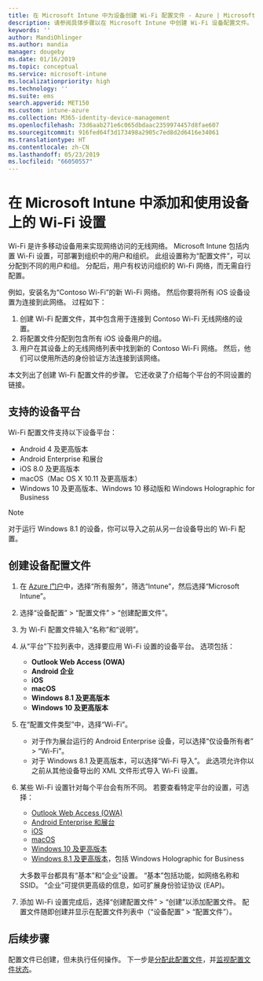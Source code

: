 ```yaml
---
title: 在 Microsoft Intune 中为设备创建 Wi-Fi 配置文件 - Azure | Microsoft Docs
description: 请参阅具体步骤以在 Microsoft Intune 中创建 Wi-Fi 设备配置文件。 创建适用于 Android、Android Enterprise、Android 展台、iOS、macOS、Windows 10 及更高版本以及 Windows Holographic for Business 的配置文件。 使用这些配置文件创建 WiFi 连接以使用证书、选择 EAP 类型、选择身份验证方法和启用代理等。
keywords: ''
author: MandiOhlinger
ms.author: mandia
manager: dougeby
ms.date: 01/16/2019
ms.topic: conceptual
ms.service: microsoft-intune
ms.localizationpriority: high
ms.technology: ''
ms.suite: ems
search.appverid: MET150
ms.custom: intune-azure
ms.collection: M365-identity-device-management
ms.openlocfilehash: 73d6aab271e6c065dbdaac2359974457d8fae607
ms.sourcegitcommit: 916fed64f3d173498a2905c7ed8d2d6416e34061
ms.translationtype: HT
ms.contentlocale: zh-CN
ms.lasthandoff: 05/23/2019
ms.locfileid: "66050557"
---
```

# <a name="add-and-use-wi-fi-settings-on-your-devices-in-microsoft-intune"></a>在 Microsoft Intune 中添加和使用设备上的 Wi-Fi 设置

Wi-Fi 是许多移动设备用来实现网络访问的无线网络。 Microsoft Intune 包括内置 Wi-Fi 设置，可部署到组织中的用户和组织。 此组设置称为“配置文件”，可以分配到不同的用户和组。 分配后，用户有权访问组织的 Wi-Fi 网络，而无需自行配置。

例如，安装名为“Contoso Wi-Fi”的新 Wi-Fi 网络。 然后你要将所有 iOS 设备设置为连接到此网络。 过程如下：

1. 创建 Wi-Fi 配置文件，其中包含用于连接到 Contoso Wi-Fi 无线网络的设置。
2. 将配置文件分配到包含所有 iOS 设备用户的组。
3. 用户在其设备上的无线网络列表中找到新的 Contoso Wi-Fi 网络。 然后，他们可以使用所选的身份验证方法连接到该网络。

本文列出了创建 Wi-Fi 配置文件的步骤。 它还收录了介绍每个平台的不同设置的链接。

## <a name="supported-device-platforms"></a>支持的设备平台

Wi-Fi 配置文件支持以下设备平台：

- Android 4 及更高版本
- Android Enterprise 和展台
- iOS 8.0 及更高版本
- macOS（Mac OS X 10.11 及更高版本）
- Windows 10 及更高版本、Windows 10 移动版和 Windows Holographic for Business

> [!NOTE]
> 对于运行 Windows 8.1 的设备，你可以导入之前从另一台设备导出的 Wi-Fi 配置。

## <a name="create-a-device-profile"></a>创建设备配置文件

1. 在 [Azure 门户](https://portal.azure.com)中，选择“所有服务”，筛选“Intune”，然后选择“Microsoft Intune”。 
2. 选择“设备配置” > “配置文件” > “创建配置文件”。
3. 为 Wi-Fi 配置文件输入“名称”和“说明”。
4. 从“平台”下拉列表中，选择要应用 Wi-Fi 设置的设备平台。 选项包括：

    - **Outlook Web Access (OWA)**
    - **Android 企业**
    - **iOS**
    - **macOS**
    - **Windows 8.1 及更高版本**
    - **Windows 10 及更高版本**

5. 在“配置文件类型”中，选择“Wi-Fi”。

    - 对于作为展台运行的 Android Enterprise 设备，可以选择“仅设备所有者” > “Wi-Fi”。
    - 对于 Windows 8.1 及更高版本，可以选择“Wi-Fi 导入”。 此选项允许你以之前从其他设备导出的 XML 文件形式导入 Wi-Fi 设置。

6. 某些 Wi-Fi 设置针对每个平台会有所不同。 若要查看特定平台的设置，可选择：

    - [Outlook Web Access (OWA)](wi-fi-settings-android.md)
    - [Android Enterprise 和展台](wi-fi-settings-android-enterprise.md)
    - [iOS](wi-fi-settings-ios.md)
    - [macOS](wi-fi-settings-macos.md)
    - [Windows 10 及更高版本](wi-fi-settings-windows.md)
    - [Windows 8.1 及更高版本](wi-fi-settings-import-windows-8-1.md)，包括 Windows Holographic for Business

    大多数平台都具有“基本”和“企业”设置。 “基本”包括功能，如网络名称和 SSID。 “企业”可提供更高级的信息，如可扩展身份验证协议 (EAP)。

7. 添加 Wi-Fi 设置完成后，选择“创建配置文件” > “创建”以添加配置文件。 配置文件随即创建并显示在配置文件列表中（“设备配置” > “配置文件”）。

## <a name="next-steps"></a>后续步骤

配置文件已创建，但未执行任何操作。 下一步是[分配此配置文件](device-profile-assign.md)，并[监视配置文件状态](device-profile-monitor.md)。
